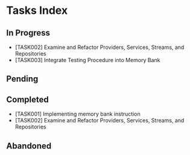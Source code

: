 # Tasks Index

## In Progress
- [TASK002] Examine and Refactor Providers, Services, Streams, and Repositories
- [TASK003] Integrate Testing Procedure into Memory Bank

## Pending

## Completed
- [TASK001] Implementing memory bank instruction
- [TASK002] Examine and Refactor Providers, Services, Streams, and Repositories

## Abandoned